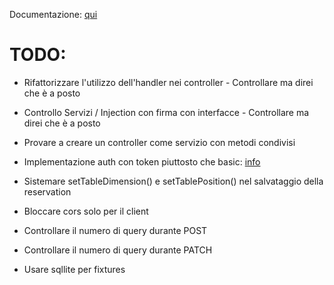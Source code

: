 Documentazione: [qui](https://bitbucket.org/rufyteam/rufy-rest-api/wiki)

# TODO: #
- Rifattorizzare l'utilizzo dell'handler nei controller - Controllare ma direi che è a posto
- Controllo Servizi / Injection con firma con interfacce - Controllare ma direi che è a posto


- Provare a creare un controller come servizio con metodi condivisi
- Implementazione auth con token piuttosto che basic: [info](http://symfony.com/it/doc/current/cookbook/security/api_key_authentication.html)
- Sistemare setTableDimension() e setTablePosition() nel salvataggio della reservation
- Bloccare cors solo per il client
- Controllare il numero di query durante POST
- Controllare il numero di query durante PATCH

- Usare sqllite per fixtures